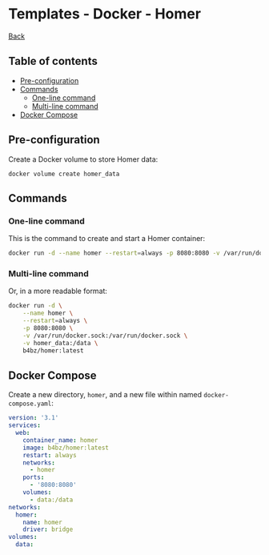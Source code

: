 # Templates - Docker - Homer

[Back](../README.md)

## Table of contents

- [Pre-configuration](#pre-configuration)
- [Commands](#commands)
    - [One-line command](#one-line-command)
    - [Multi-line command](#multi-line-command)
- [Docker Compose](#docker-compose)

## Pre-configuration

Create a Docker volume to store Homer data:

```
docker volume create homer_data
```

## Commands

### One-line command

This is the command to create and start a Homer container:

```bash
docker run -d --name homer --restart=always -p 8080:8080 -v /var/run/docker.sock:/var/run/docker.sock -v homer_data:/data b4bz/homer:latest
```

### Multi-line command

Or, in a more readable format:

```bash
docker run -d \
    --name homer \
    --restart=always \
    -p 8080:8080 \
    -v /var/run/docker.sock:/var/run/docker.sock \
    -v homer_data:/data \
    b4bz/homer:latest
```

## Docker Compose

Create a new directory, `homer`, and a new file within named `docker-compose.yaml`:

```yaml
version: '3.1'
services:
  web:
    container_name: homer
    image: b4bz/homer:latest
    restart: always
    networks:
      - homer
    ports:
      - '8080:8080'
    volumes:
      - data:/data
networks:
  homer:
    name: homer
    driver: bridge
volumes:
  data:
```
